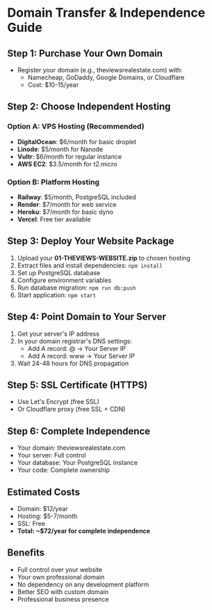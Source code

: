 # Domain Transfer & Independence Guide

## Step 1: Purchase Your Own Domain
- Register your domain (e.g., theviewsrealestate.com) with:
  - Namecheap, GoDaddy, Google Domains, or Cloudflare
  - Cost: $10-15/year

## Step 2: Choose Independent Hosting
### Option A: VPS Hosting (Recommended)
- **DigitalOcean**: $6/month for basic droplet
- **Linode**: $5/month for Nanode
- **Vultr**: $6/month for regular instance
- **AWS EC2**: $3.5/month for t2.micro

### Option B: Platform Hosting
- **Railway**: $5/month, PostgreSQL included
- **Render**: $7/month for web service
- **Heroku**: $7/month for basic dyno
- **Vercel**: Free tier available

## Step 3: Deploy Your Website Package
1. Upload your **01-THEVIEWS-WEBSITE.zip** to chosen hosting
2. Extract files and install dependencies: `npm install`
3. Set up PostgreSQL database
4. Configure environment variables
5. Run database migration: `npm run db:push`
6. Start application: `npm start`

## Step 4: Point Domain to Your Server
1. Get your server's IP address
2. In your domain registrar's DNS settings:
   - Add A record: @ → Your Server IP
   - Add A record: www → Your Server IP
3. Wait 24-48 hours for DNS propagation

## Step 5: SSL Certificate (HTTPS)
- Use Let's Encrypt (free SSL)
- Or Cloudflare proxy (free SSL + CDN)

## Step 6: Complete Independence
- Your domain: theviewsrealestate.com
- Your server: Full control
- Your database: Your PostgreSQL instance
- Your code: Complete ownership

## Estimated Costs
- Domain: $12/year
- Hosting: $5-7/month
- SSL: Free
- **Total: ~$72/year for complete independence**

## Benefits
- Full control over your website
- Your own professional domain
- No dependency on any development platform
- Better SEO with custom domain
- Professional business presence